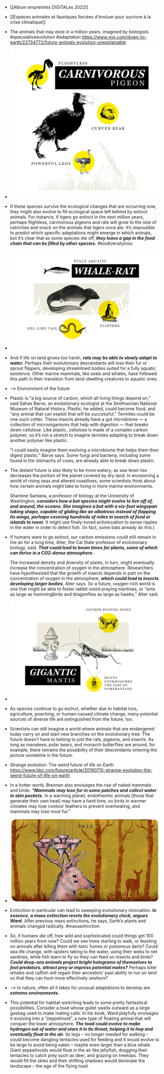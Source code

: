 - [[Album empreintes DIGITALes 2022]]
- [[Espèces animales et fauniques forcées d'évoluer pour survivre à la crise climatique]]
- The animals that may exist in a million years, imagined by biologists #speculativeevolution #adaptation
  https://www.vox.com/down-to-earth/22734772/future-animals-evolution-unexplainable
- ![zoofinal_pigeon.webp](../assets/zoofinal_pigeon_1655655739214_0.webp)
- If these species survive the ecological changes that are occurring now, they might also evolve to fill ecological space left behind by extinct animals. For instance, if tigers go extinct in the next million years, perhaps flightless, carnivorous pigeons and rats will grow to the size of ostriches and snack on the animals that tigers once ate. It’s impossible to predict which specific adaptations might emerge in which animals, but it’s clear that as some species die off, **_they leave a gap in the food chain that can be filled by other species._** #biodiversityloss
- ![zoofinal_whalerat.webp](../assets/zoofinal_whalerat_1655655970196_0.webp)
- And if life on land grows too harsh, *__rats may be able to slowly adapt to water.__* Perhaps their evolutionary descendants will lose their fur or sprout flippers, developing streamlined bodies suited for a fully aquatic existence. Other marine mammals, like seals and whales, have followed this path in their transition from land-dwelling creatures to aquatic ones.
- --> Environment of the future
- Plastic is “a big source of carbon, which all living things depend on,” said Sahas Barve, an evolutionary ecologist at the Smithsonian National Museum of Natural History. Plastic, he added, could become food, and “any animal that can exploit that will be successful.”
  Termites could be one such critter. These insects already have a gut microbiome — a collection of microorganisms that help with digestion — that breaks down cellulose. Like plastic, cellulose is made of a complex carbon polymer, so it’s not a stretch to imagine termites adapting to break down another polymer like plastic.
  
  “I could easily imagine them evolving a microbiome that helps them then digest plastic,” Barve says. Some fungi and bacteria, including some found in the stomachs of cows, are already able to break down plastic.
- The distant future is also likely to be more watery, as sea-level rise decreases the portion of the planet covered by dry land. In envisioning a world of rising seas and altered coastlines, some scientists think about how certain animals might take to living in more marine environments.
  
  Sharlene Santana, a professor of biology at the University of Washington, *__considers how a bat species might evolve to live off of, and around, the oceans. She imagines a bat with a six-foot wingspan taking shape, capable of gliding like an albatross instead of flapping its wings, perhaps covering hundreds of miles in search of food or islands to roost.__* It might use finely-tuned echolocation to sense ripples in the water in order to detect fish. (In fact, some bats already do this.)
- If humans were to go extinct, our carbon emissions could still remain in the air for a long time, Alter, the Cal State professor of evolutionary biology, said. *__That could lead to boom times for plants, some of which can thrive in a CO2-dense atmosphere.__*
  
  The increased density and diversity of plants, in turn, might eventually increase the concentration of oxygen in the atmosphere. Researchers have hypothesized that the growth of insects depends in part on the concentration of oxygen in the atmosphere, *__which could lead to insects developing larger bodies__*, Alter says. So a future, oxygen-rich world is one that might be able to foster rabbit-sized praying mantises, or “ants as large as hummingbirds and dragonflies as large as hawks,” Alter said.
- ![zoofinal_mantis.webp](../assets/zoofinal_mantis_1655656338078_0.webp)
- As species continue to go extinct, whether due to habitat loss, agriculture, poaching, or human-caused climate change, many potential sources of diverse life are extinguished from the future, too.
- Scientists can still imagine a world where animals that are endangered today carry on and start new branches on the evolutionary tree. The future doesn’t have to belong to just the rats, pigeons, and insects. As long as manatees, polar bears, and monarch butterflies are around, for example, there remains the possibility of their descendants entering the picture sometime in the future.
- Strange evolution: The weird future of life on Earth
  https://www.bbc.com/future/article/20190715-strange-evolution-the-weird-future-of-life-on-earth
- In a hotter world, Brennan also envisages the rise of naked mammals and birds: *__“Mammals may lose fur in some patches and collect water in skin pockets.__* In a warming planet, endothermic animals [those that generate their own heat] may have a hard time, so birds in warmer climates may lose contour feathers to prevent overheating, and mammals may lose most fur.”
- ![p07gxjrb.webp](../assets/p07gxjrb_1655660233115_0.webp)
- Extinction in particular can lead to sweeping evolutionary innovation. *__In essence, a mass extinction resets the evolutionary clock, argues Ward.__* After previous mass extinctions, he says, Earth’s plants and animals changed radically. #massextinction
- So, if humans die off, how wild and sophisticated could things get 100 million years from now? Could we see trees starting to walk, or feasting on animals after killing them with toxic fumes or poisonous darts? Could sea life change, with spiders taking to the water, using their webs to net sardines, while fish learn to fly so they can feed on insects and birds? *__Could deep-sea animals project bright holograms of themselves to fool predators, attract prey or impress potential mates?__* Perhaps killer whales and catfish will regain their ancestors’ past ability to run on land so that they can hunt more effectively onshore?
- --> In nature, often all it takes for unusual adaptations to develop are *__extreme environments.__*
- This potential for habitat-switching leads to some pretty fantastical possibilities. Consider a toad whose gullet swells outward as a large gasbag used to make mating calls. In his book, Ward playfully envisages it evolving into a “zeppelinoid”, a new type of floating animal that will conquer the lower atmosphere. *__The toad could evolve to make hydrogen out of water and store it in its throat, helping it to hop and eventually float in the air.__* Its legs – no longer needed for walking – could become dangling tentacles used for feeding and it would evolve to be large to avoid being eaten – maybe even larger than a blue whale. Giant zeppelinoids would float in the air like jellyfish, dragging their tentacles to catch prey such as deer, and grazing on treetops. They would fill the skies and their shifting shadows would dominate the landscape – the age of the flying toad.